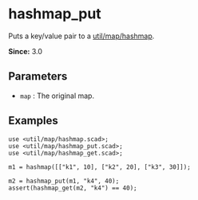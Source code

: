 # hashmap_put

Puts a key/value pair to a [util/map/hashmap](https://openhome.cc/eGossip/OpenSCAD/lib3x-hashmap.html).

**Since:** 3.0

## Parameters

- `map` : The original map.

## Examples

    use <util/map/hashmap.scad>;
    use <util/map/hashmap_put.scad>;
    use <util/map/hashmap_get.scad>;

    m1 = hashmap([["k1", 10], ["k2", 20], ["k3", 30]]);

    m2 = hashmap_put(m1, "k4", 40);
    assert(hashmap_get(m2, "k4") == 40);